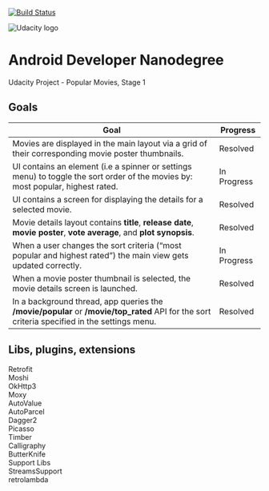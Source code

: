 [![Build Status](https://travis-ci.org/Mahtalitet/udacity-project1.svg?branch=master)](https://travis-ci.org/Mahtalitet/udacity-project1)

![Udacity logo](https://www.kartikarora.me/img/blog/nanodegree/andnano.jpeg)

# Android Developer Nanodegree
Udacity Project - Popular Movies, Stage 1

## Goals
Goal | Progress
------------ | -------------
Movies are displayed in the main layout via a grid of their corresponding movie poster thumbnails. | Resolved 
UI contains an element (i.e a spinner or settings menu) to toggle the sort order of the movies by: most popular, highest rated. | In Progress
UI contains a screen for displaying the details for a selected movie. | Resolved
Movie details layout contains **title**, **release date**, **movie poster**, **vote average**, and **plot synopsis**. | Resolved
When a user changes the sort criteria (“most popular and highest rated”) the main view gets updated correctly. | In Progress
When a movie poster thumbnail is selected, the movie details screen is launched. | Resolved
In a background thread, app queries the **/movie/popular** or **/movie/top_rated** API for the sort criteria specified in the settings menu. | Resolved

## Libs, plugins, extensions
Retrofit</br>
Moshi</br>
OkHttp3</br>
Moxy</br>
AutoValue</br>
AutoParcel</br>
Dagger2</br>
Picasso</br>
Timber</br>
Calligraphy</br>
ButterKnife</br>
Support Libs</br>
StreamsSupport</br>
retrolambda</br>
